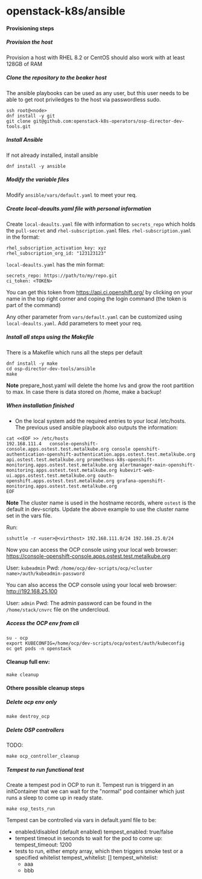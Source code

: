 # openstack-k8s/ansible

#### Provisioning steps

##### Provision the host

Provision a host with RHEL 8.2 or CentOS should also work with at least 128GB of RAM

##### Clone the repository to the beaker host

The ansible playbooks can be used as any user, but this user needs to be able to
get root priviledges to the host via passwordless sudo.

```
ssh root@<node>
dnf install -y git
git clone git@github.com:openstack-k8s-operators/osp-director-dev-tools.git
```

##### Install Ansible

If not already installed, install ansible

```
dnf install -y ansible
```

##### Modify the variable files

Modify `ansible/vars/default.yaml` to meet your req.

##### Create local-deaults.yaml file with personal information

Create `local-deaults.yaml` file with information to `secrets_repo` which holds
the `pull-secret` and `rhel-subscription.yaml` files. `rhel-subscription.yaml` in the
format:

```
rhel_subscription_activation_key: xyz
rhel_subscription_org_id: "123123123"
```

`local-deaults.yaml` has the min format:

```
secrets_repo: https://path/to/my/repo.git
ci_token: <TOKEN>
```

You can get this token from https://api.ci.openshift.org/ by
clicking on your name in the top right corner and coping the login
command (the token is part of the command)

Any other parameter from `vars/default.yaml` can be customized using
`local-deaults.yaml`. Add parameters to meet your req.

##### Install all steps using the Makefile

There is a Makefile which runs all the steps per default

```
dnf install -y make
cd osp-director-dev-tools/ansible
make
```

**Note**
prepare_host.yaml will delete the home lvs and grow the root partition to max.
In case there is data stored on /home, make a backup!

##### When installation finished

* On the local system add the required entries to your local /etc/hosts. The previous used ansible playbook also outputs the information:

```
cat <<EOF >> /etc/hosts
192.168.111.4   console-openshift-console.apps.ostest.test.metalkube.org console openshift-authentication-openshift-authentication.apps.ostest.test.metalkube.org api.ostest.test.metalkube.org prometheus-k8s-openshift-monitoring.apps.ostest.test.metalkube.org alertmanager-main-openshift-monitoring.apps.ostest.test.metalkube.org kubevirt-web-ui.apps.ostest.test.metalkube.org oauth-openshift.apps.ostest.test.metalkube.org grafana-openshift-monitoring.apps.ostest.test.metalkube.org
EOF
```

**Note**
The cluster name is used in the hostname records, where `ostest` is the default in dev-scripts.
Update the above example to use the cluster name set in the vars file.

Run:

```
sshuttle -r <user>@<virthost> 192.168.111.0/24 192.168.25.0/24
```

Now you can access the OCP console using your local web browser: <https://console-openshift-console.apps.ostest.test.metalkube.org>

User: `kubeadmin`
Pwd: `/home/ocp/dev-scripts/ocp/<cluster name>/auth/kubeadmin-password`

You can also access the OCP console using your local web browser: <http://192.168.25.100>

User: `admin`
Pwd: The admin password can be found in the `/home/stack/cnvrc` file on the undercloud.

##### Access the OCP env from cli

```
su - ocp
export KUBECONFIG=/home/ocp/dev-scripts/ocp/ostest/auth/kubeconfig
oc get pods -n openstack
```

#### Cleanup full env:

```
make cleanup
```

#### Othere possible cleanup steps

##### Delete ocp env only

```
make destroy_ocp
```

##### Delete OSP controllers
TODO:
```
make ocp_controller_cleanup
```

##### Tempest to run functional test

Create a tempest pod in OCP to run it. Tempest run is triggerd in an initContainer that we can wait
for the "normal" pod container which just runs a sleep to come up in ready state.

```
make osp_tests_run
```

Tempest can be controlled via vars in default.yaml file to be:
* enabled/disabled (default enabled)
  tempest_enabled: true/false
* tempest timeout in seconds to wait for the pod to come up:
  tempest_timeout: 1200
* tests to run, either empty array, which then triggers smoke test
  or a specified whitelist
  tempest_whitelist: []
  tempest_whitelist:
  - aaa
  - bbb
